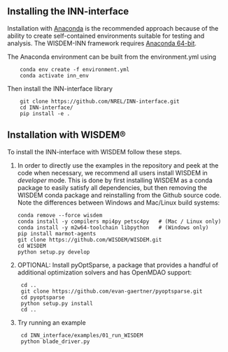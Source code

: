 ## Installing the INN-interface
Installation with [Anaconda](https://www.anaconda.com) is the recommended approach because of the ability to create self-contained environments suitable for testing and analysis.  The WISDEM-INN framework requires [Anaconda 64-bit](https://www.anaconda.com/distribution/).

The Anaconda environment can be built from the environment.yml using

        conda env create -f environment.yml
        conda activate inn_env

Then install the INN-interface library

        git clone https://github.com/NREL/INN-interface.git
        cd INN-interface/
        pip install -e .

## Installation with WISDEM®
To install the INN-interface with WISDEM follow these steps.

1.  In order to directly use the examples in the repository and peek at the code when necessary, we recommend all users install WISDEM in *developer* mode.  This is done by first installing WISDEM as a conda package to easily satisfy all dependencies, but then removing the WISDEM conda package and reinstalling from the Github source code.  Note the differences between Windows and Mac/Linux build systems:

        conda remove --force wisdem
        conda install -y compilers mpi4py petsc4py   # (Mac / Linux only)
        conda install -y m2w64-toolchain libpython   # (Windows only)
        pip install marmot-agents
        git clone https://github.com/WISDEM/WISDEM.git
        cd WISDEM
        python setup.py develop


2. OPTIONAL: Install pyOptSparse, a package that provides a handful of additional optimization solvers and has OpenMDAO support:

        cd ..
        git clone https://github.com/evan-gaertner/pyoptsparse.git
        cd pyoptsparse
        python setup.py install
        cd ..

3. Try running an example

        cd INN_interface/examples/01_run_WISDEM
        python blade_driver.py 
 
